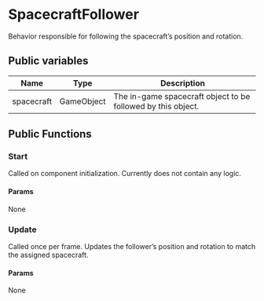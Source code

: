 # SpacecraftFollower

Behavior responsible for following the spacecraft’s position and rotation.

## Public variables
| Name       | Type       | Description                                                  |
| ---------- | ---------- | ------------------------------------------------------------ |
| spacecraft | GameObject | The in-game spacecraft object to be followed by this object. |

## Public Functions
### Start
Called on component initialization. Currently does not contain any logic.

#### Params
None

### Update
Called once per frame. Updates the follower’s position and rotation to match the assigned spacecraft.

#### Params
None